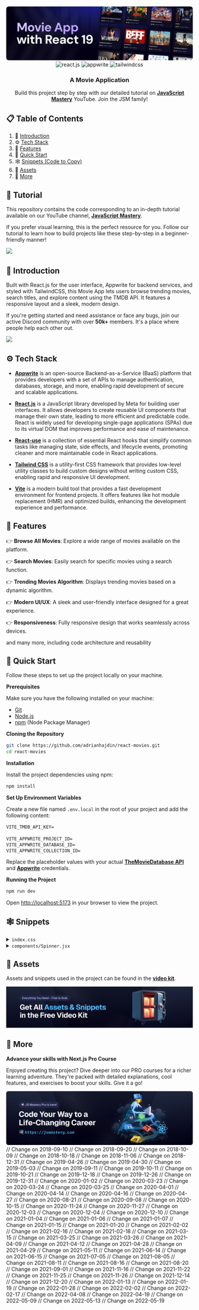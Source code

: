 <div align="center">
  <br />
    <a href="https://www.youtube.com/watch?v=dCLhUialKPQ" target="_blank">
      <img src="public/readme/hero.png" alt="Project Banner">
    </a>
  <br />
  
  <div>
    <img src="https://img.shields.io/badge/-React_JS-black?style=for-the-badge&logoColor=white&logo=react&color=61DAFB" alt="react.js" />
    <img src="https://img.shields.io/badge/-Appwrite-black?style=for-the-badge&logoColor=white&logo=appwrite&color=FD366E" alt="appwrite" />
    <img src="https://img.shields.io/badge/-Tailwind_CSS-black?style=for-the-badge&logoColor=white&logo=tailwindcss&color=06B6D4" alt="tailwindcss" />
  </div>

  <h3 align="center">A Movie Application</h3>

   <div align="center">
     Build this project step by step with our detailed tutorial on <a href="https://www.youtube.com/@javascriptmastery/videos" target="_blank"><b>JavaScript Mastery</b></a> YouTube. Join the JSM family!
    </div>
</div>

## 📋 <a name="table">Table of Contents</a>

1. 🤖 [Introduction](#introduction)
2. ⚙️ [Tech Stack](#tech-stack)
3. 🔋 [Features](#features)
4. 🤸 [Quick Start](#quick-start)
5. 🕸️ [Snippets (Code to Copy)](#snippets)
6. 🔗 [Assets](#links)
7. 🚀 [More](#more)

## 🚨 Tutorial

This repository contains the code corresponding to an in-depth tutorial available on our YouTube channel, <a href="https://www.youtube.com/@javascriptmastery/videos" target="_blank"><b>JavaScript Mastery</b></a>.

If you prefer visual learning, this is the perfect resource for you. Follow our tutorial to learn how to build projects like these step-by-step in a beginner-friendly manner!

<a href="https://www.youtube.com/watch?v=dCLhUialKPQ" target="_blank"><img src="https://github.com/sujatagunale/EasyRead/assets/151519281/1736fca5-a031-4854-8c09-bc110e3bc16d" /></a>

## <a name="introduction">🤖 Introduction</a>

Built with React.js for the user interface, Appwrite for backend services, and styled with TailwindCSS, this Movie App lets users browse trending movies, search titles, and explore content using the TMDB API. It features a responsive layout and a sleek, modern design.

If you're getting started and need assistance or face any bugs, join our active Discord community with over **50k+** members. It's a place where people help each other out.

<a href="https://discord.com/invite/n6EdbFJ" target="_blank"><img src="https://github.com/sujatagunale/EasyRead/assets/151519281/618f4872-1e10-42da-8213-1d69e486d02e" /></a>

## <a name="tech-stack">⚙️ Tech Stack</a>

- **[Appwrite](https://appwrite.io/)** is an open-source Backend-as-a-Service (BaaS) platform that provides developers with a set of APIs to manage authentication, databases, storage, and more, enabling rapid development of secure and scalable applications.

- **[React.js](https://react.dev/reference/react)** is a JavaScript library developed by Meta for building user interfaces. It allows developers to create reusable UI components that manage their own state, leading to more efficient and predictable code. React is widely used for developing single-page applications (SPAs) due to its virtual DOM that improves performance and ease of maintenance.

- **[React-use](https://github.com/streamich/react-use)** is a collection of essential React hooks that simplify common tasks like managing state, side effects, and lifecycle events, promoting cleaner and more maintainable code in React applications.

- **[Tailwind CSS](https://tailwindcss.com/)** is a utility-first CSS framework that provides low-level utility classes to build custom designs without writing custom CSS, enabling rapid and responsive UI development.

- **[Vite](https://vite.dev/)** is a modern build tool that provides a fast development environment for frontend projects. It offers features like hot module replacement (HMR) and optimized builds, enhancing the development experience and performance.


## <a name="features">🔋 Features</a>

👉 **Browse All Movies**: Explore a wide range of movies available on the platform.

👉 **Search Movies**: Easily search for specific movies using a search function.

👉 **Trending Movies Algorithm**: Displays trending movies based on a dynamic algorithm.

👉 **Modern UI/UX**: A sleek and user-friendly interface designed for a great experience.

👉 **Responsiveness**: Fully responsive design that works seamlessly across devices.

and many more, including code architecture and reusability

## <a name="quick-start">🤸 Quick Start</a>

Follow these steps to set up the project locally on your machine.

**Prerequisites**

Make sure you have the following installed on your machine:

- [Git](https://git-scm.com/)
- [Node.js](https://nodejs.org/en)
- [npm](https://www.npmjs.com/) (Node Package Manager)

**Cloning the Repository**

```bash
git clone https://github.com/adrianhajdin/react-movies.git
cd react-movies

```

**Installation**

Install the project dependencies using npm:

```bash
npm install
```

**Set Up Environment Variables**

Create a new file named `.env.local` in the root of your project and add the following content:

```env
VITE_TMDB_API_KEY=

VITE_APPWRITE_PROJECT_ID=
VITE_APPWRITE_DATABASE_ID=
VITE_APPWRITE_COLLECTION_ID=
```

Replace the placeholder values with your actual **[TheMovieDatabase API](https://developer.themoviedb.org/reference/intro/getting-started)** and **[Appwrite](https://apwr.dev/JSM050)** credentials.

**Running the Project**

```bash
npm run dev
```

Open [http://localhost:5173](http://localhost:5173) in your browser to view the project.

## <a name="snippets">🕸️ Snippets</a>

<details>
<summary><code>index.css</code></summary>

```css
@import url("https://fonts.googleapis.com/css2?family=DM+Sans:ital,opsz,wght@0,9..40,100..1000;1,9..40,100..1000&display=swap");
@import url("https://fonts.googleapis.com/css2?family=Bebas+Neue&display=swap");

@import "tailwindcss";

@theme {
  --color-primary: #030014;

  --color-light-100: #cecefb;
  --color-light-200: #a8b5db;

  --color-gray-100: #9ca4ab;

  --color-dark-100: #0f0d23;

  --font-dm-sans: DM Sans, sans-serif;

  --breakpoint-xs: 480px;

  --background-image-hero-pattern: url("/hero-bg.png");
}

@layer base {
  body {
    font-family: "DM Sans", serif;
    font-optical-sizing: auto;
    background: #030014;
  }

  h1 {
    @apply mx-auto max-w-4xl text-center text-5xl font-bold leading-tight tracking-[-1%] text-white sm:text-[64px] sm:leading-[76px];
  }

  h2 {
    @apply text-2xl font-bold text-white sm:text-3xl;
  }

  main {
    @apply min-h-screen relative bg-primary;
  }

  header {
    @apply sm:mt-10 mt-5;
  }

  header img {
    @apply w-full max-w-lg h-auto object-contain mx-auto drop-shadow-md;
  }
}

@layer components {
  .pattern {
    @apply bg-hero-pattern w-full h-screen bg-center bg-cover absolute z-0;
  }

  .wrapper {
    @apply px-5 py-12 xs:p-10 max-w-7xl mx-auto flex flex-col relative z-10;
  }

  .trending {
    @apply mt-20;

    & ul {
      @apply flex flex-row overflow-y-auto gap-5 -mt-10 w-full hide-scrollbar;
    }

    & ul li {
      @apply min-w-[230px] flex flex-row items-center;
    }

    & ul li p {
      @apply fancy-text mt-[22px] text-nowrap;
    }

    & ul li img {
      @apply w-[127px] h-[163px] rounded-lg object-cover -ml-3.5;
    }
  }

  .search {
    @apply w-full bg-light-100/5 px-4 py-3 rounded-lg mt-10 max-w-3xl mx-auto;

    & div {
      @apply relative flex items-center;
    }

    & img {
      @apply absolute left-2 h-5 w-5;
    }

    & input {
      @apply w-full bg-transparent py-2 sm:pr-10 pl-10 text-base text-gray-200 placeholder-light-200 outline-hidden;
    }
  }

  .all-movies {
    @apply space-y-9;

    & ul {
      @apply grid grid-cols-1 gap-5 xs:grid-cols-2 md:grid-cols-3 lg:grid-cols-4;
    }
  }

  .movie-card {
    @apply bg-dark-100 p-5 rounded-2xl shadow-inner shadow-light-100/10;

    & img {
      @apply rounded-lg h-auto w-full;
    }

    & h3 {
      @apply text-white font-bold text-base line-clamp-1;
    }

    & .content {
      @apply mt-2 flex flex-row items-center flex-wrap gap-2;
    }

    & .rating {
      @apply flex flex-row items-center gap-1;
    }

    & .rating img {
      @apply size-4 object-contain;
    }

    & .rating p {
      @apply font-bold text-base text-white;
    }

    & .content span {
      @apply text-sm text-gray-100;
    }

    & .content .lang {
      @apply capitalize text-gray-100 font-medium text-base;
    }

    & .content .year {
      @apply text-gray-100 font-medium text-base;
    }
  }
}

@utility text-gradient {
  @apply bg-linear-to-r from-[#D6C7FF] to-[#AB8BFF] bg-clip-text text-transparent;
}

@utility fancy-text {
  -webkit-text-stroke: 5px rgba(206, 206, 251, 0.5);
  font-size: 190px;
  font-family: "Bebas Neue", sans-serif;
}

@utility hide-scrollbar {
  -ms-overflow-style: none;
  scrollbar-width: none;

  &::-webkit-scrollbar {
    display: none;
  }
}
```

</details>

<details>
<summary><code>components/Spinner.jsx</code></summary>

```jsx
import React from 'react'

const Spinner = () => {
  return (
    <div role="status">
      <svg aria-hidden="true"
           className="w-8 h-8 text-gray-200 animate-spin dark:text-gray-600 fill-indigo-600"
           viewBox="0 0 100 101" fill="none" xmlns="http://www.w3.org/2000/svg">
        <path
          d="M100 50.5908C100 78.2051 77.6142 100.591 50 100.591C22.3858 100.591 0 78.2051 0 50.5908C0 22.9766 22.3858 0.59082 50 0.59082C77.6142 0.59082 100 22.9766 100 50.5908ZM9.08144 50.5908C9.08144 73.1895 27.4013 91.5094 50 91.5094C72.5987 91.5094 90.9186 73.1895 90.9186 50.5908C90.9186 27.9921 72.5987 9.67226 50 9.67226C27.4013 9.67226 9.08144 27.9921 9.08144 50.5908Z"
          fill="currentColor"/>
        <path
          d="M93.9676 39.0409C96.393 38.4038 97.8624 35.9116 97.0079 33.5539C95.2932 28.8227 92.871 24.3692 89.8167 20.348C85.8452 15.1192 80.8826 10.7238 75.2124 7.41289C69.5422 4.10194 63.2754 1.94025 56.7698 1.05124C51.7666 0.367541 46.6976 0.446843 41.7345 1.27873C39.2613 1.69328 37.813 4.19778 38.4501 6.62326C39.0873 9.04874 41.5694 10.4717 44.0505 10.1071C47.8511 9.54855 51.7191 9.52689 55.5402 10.0491C60.8642 10.7766 65.9928 12.5457 70.6331 15.2552C75.2735 17.9648 79.3347 21.5619 82.5849 25.841C84.9175 28.9121 86.7997 32.2913 88.1811 35.8758C89.083 38.2158 91.5421 39.6781 93.9676 39.0409Z"
          fill="currentFill"/>
      </svg>
      <span className="sr-only">Loading...</span>
    </div>
  )
}
export default Spinner
```
</details>


## <a name="links">🔗 Assets</a>

Assets and snippets used in the project can be found in the **[video kit](https://jsm.dev/react25-kit)**.

<a href="https://jsm.dev/react25-kit" target="_blank">
  <img src="public/readme/videokit.png" alt="Video Kit Banner">
</a>

## <a name="more">🚀 More</a>

**Advance your skills with Next.js Pro Course**

Enjoyed creating this project? Dive deeper into our PRO courses for a richer learning adventure. They're packed with
detailed explanations, cool features, and exercises to boost your skills. Give it a go!

<a href="https://jsm.dev/react25-jsmpro" target="_blank">
  <img src="public/readme/jsmpro.png" alt="Project Banner">
</a>// Change on 2018-09-10
// Change on 2018-09-20
// Change on 2018-10-09
// Change on 2018-10-18
// Change on 2018-11-06
// Change on 2018-12-31
// Change on 2019-04-26
// Change on 2019-04-30
// Change on 2019-05-03
// Change on 2019-09-11
// Change on 2019-10-11
// Change on 2019-10-21
// Change on 2019-12-18
// Change on 2019-12-26
// Change on 2019-12-31
// Change on 2020-01-02
// Change on 2020-03-23
// Change on 2020-03-24
// Change on 2020-03-25
// Change on 2020-04-01
// Change on 2020-04-14
// Change on 2020-04-16
// Change on 2020-04-27
// Change on 2020-08-21
// Change on 2020-09-08
// Change on 2020-10-15
// Change on 2020-11-24
// Change on 2020-11-27
// Change on 2020-12-03
// Change on 2020-12-04
// Change on 2020-12-10
// Change on 2021-01-04
// Change on 2021-01-06
// Change on 2021-01-07
// Change on 2021-01-15
// Change on 2021-01-20
// Change on 2021-02-02
// Change on 2021-02-16
// Change on 2021-02-18
// Change on 2021-03-15
// Change on 2021-03-25
// Change on 2021-03-26
// Change on 2021-04-09
// Change on 2021-04-12
// Change on 2021-04-28
// Change on 2021-04-29
// Change on 2021-05-11
// Change on 2021-06-14
// Change on 2021-06-15
// Change on 2021-07-05
// Change on 2021-08-05
// Change on 2021-08-11
// Change on 2021-08-16
// Change on 2021-08-20
// Change on 2021-09-01
// Change on 2021-11-16
// Change on 2021-11-22
// Change on 2021-11-25
// Change on 2021-11-26
// Change on 2021-12-14
// Change on 2021-12-20
// Change on 2022-01-13
// Change on 2022-01-19
// Change on 2022-01-28
// Change on 2022-02-02
// Change on 2022-02-17
// Change on 2022-04-08
// Change on 2022-04-19
// Change on 2022-05-09
// Change on 2022-05-13
// Change on 2022-05-19
